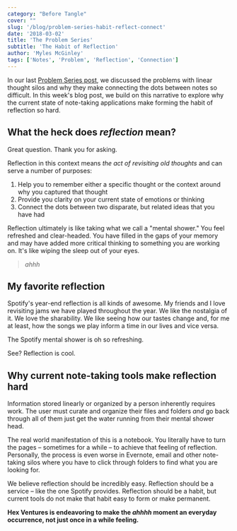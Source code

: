 ```yaml
---
category: "Before Tangle"
cover: ""
slug: '/blog/problem-series-habit-reflect-connect'
date: '2018-03-02'
title: 'The Problem Series'
subtitle: 'The Habit of Reflection'
author: 'Myles McGinley'
tags: ['Notes', 'Problem', 'Reflection', 'Connection']
---
```


In our last [Problem Series post](https://hex-ventures.github.io/hex-ventures/blog/problem-series-silos), we discussed the problems with linear thought silos and why they make connecting the dots between notes so difficult. In this week's blog post, we build on this narrative to explore why the current state of note-taking applications make forming the habit of reflection so hard.

## What the heck does _reflection_ mean?

Great question. Thank you for asking.

Reflection in this context means _the act of revisiting old thoughts_ and can serve a number of purposes:

1. Help you to remember either a specific thought or the context around why you captured that thought
2. Provide you clarity on your current state of emotions or thinking
3. Connect the dots between two disparate, but related ideas that you have had

Reflection ultimately is like taking what we call a "mental shower." You feel refreshed and clear-headed. You have filled in the gaps of your memory and may have added more critical thinking to something you are working on. It's like wiping the sleep out of your eyes.

> _ahhh_

## My favorite reflection

Spotify's year-end reflection is all kinds of awesome. My friends and I love revisiting jams we have played throughout the year. We like the nostalgia of it. We love the sharability. We like seeing how our tastes change and, for me at least, how the songs we play inform a time in our lives and vice versa.

The Spotify mental shower is oh so refreshing.

See? Reflection is cool.

## Why current note-taking tools make reflection hard

Information stored linearly or organized by a person inherently requires work. The user must curate and organize their files and folders _and_ go back through all of them just get the water running from their mental shower head.

The real world manifestation of this is a notebook. You literally have to turn the pages – sometimes for a while – to achieve that feeling of reflection. Personally, the process is even worse in Evernote, email and other note-taking silos where you have to click through folders to find what you are looking for.

We believe reflection should be incredibly easy. Reflection should be a service – like the one Spotify provides. Reflection should be a habit, but current tools do not make that habit easy to form or make permanent.

**Hex Ventures is endeavoring to make the _ahhhh_ moment an everyday occurrence, not just once in a while feeling.**
